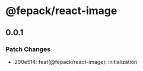 # @fepack/react-image

## 0.0.1

### Patch Changes

- 200e514: feat(@fepack/react-image): initialization
